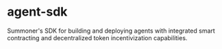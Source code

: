 # agent-sdk
Summoner's SDK for building and deploying agents with integrated smart contracting and decentralized token incentivization capabilities.
